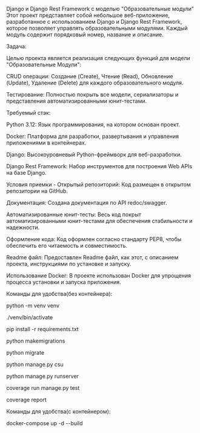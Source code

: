 Django и Django Rest Framework с моделью "Образовательные модули" 
Этот проект представляет собой небольшое веб-приложение, разработанное 
с использованием Django и Django Rest Framework, которое позволяет управлять 
образовательными модулями. Каждый модуль содержит порядковый номер, название и описание.

Задача:

Целью проекта является реализация следующих функций для модели "Образовательные Модули":

CRUD операции: Создание (Create), Чтение (Read), Обновление (Update), Удаление (Delete) для каждого образовательного модуля.

Тестирование: Полностью покрыть все модели, сериализаторы и представления автоматизированными юнит-тестами.

Требуемый стэк:

Python 3.12: Язык программирования, на котором основан проект.

Docker: Платформа для разработки, развертывания и управления приложениями в контейнерах.

Django: Высокоуровневый Python-фреймворк для веб-разработки.

Django Rest Framework: Набор инструментов для построения Web APIs на базе Django.

Условия приемки - Открытый репозиторий: Код размещен в открытом репозитории на GitHub.

Документация: Создана документация по API redoc/swagger.

Автоматизированные юнит-тесты: Весь код покрыт автоматизированными юнит-тестами для обеспечения стабильности и надежности.

Оформление кода: Код оформлен согласно стандарту PEP8, чтобы обеспечить его читаемость и совместимость.

Readme файл: Предоставлен Readme файл, как этот, с описанием проекта, инструкциями по установке и запуску.

Использование Docker: В проекте использован Docker для упрощения процесса установки и запуска приложения.

Команды для удобства(без контейнера):

python -m venv venv 

./venv/bin/activate

pip install -r requirements.txt

python makemigrations 

python migrate

python manage.py csu

python manage.py runserver

coverage run manage.py test

coverage report   

Команды для удобства(с контейнером):

docker-compose up -d --build
